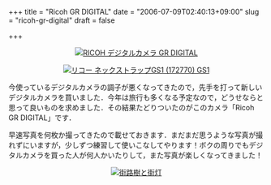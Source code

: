 +++
title = "Ricoh GR DIGITAL"
date = "2006-07-09T02:40:13+09:00"
slug = "ricoh-gr-digital"
draft = false

+++

<p align="center"><a title="View product details at Amazon" href="http://www.amazon.co.jp/exec/obidos/redirect?tag=cameralady-22%26link_code=xm2%26camp=2025%26creative=165953%26path=http://www.amazon.co.jp/gp/redirect.html%253fASIN=B000BLDSYI%2526tag=cameralady-22%2526lcode=xm2%2526cID=2025%2526ccmID=165953%2526location=/o/ASIN/B000BLDSYI%25253FSubscriptionId=0W2M95T4BBVMQ3F671G2"><img alt="RICOH デジタルカメラ GR DIGITAL" src="http://images.amazon.com/images/P/B000BLDSYI.01._SCLZZZZZZZ_.jpg" /></a></p>
<p align="center"><a title="View product details at Amazon" href="http://www.amazon.co.jp/exec/obidos/redirect?tag=cameralady-22%26link_code=xm2%26camp=2025%26creative=165953%26path=http://www.amazon.co.jp/gp/redirect.html%253fASIN=B000BFVI6E%2526tag=cameralady-22%2526lcode=xm2%2526cID=2025%2526ccmID=165953%2526location=/o/ASIN/B000BFVI6E%25253FSubscriptionId=0W2M95T4BBVMQ3F671G2"><img alt="リコー ネックストラップGS1 (172770) GS1" src="http://images.amazon.com/images/P/B000BFVI6E.01._SCLZZZZZZZ_.jpg" /></a></p>
<p>今使っているデジタルカメラの調子が悪くなってきたので，先手を打って新しいデジタルカメラを買いました．今年は旅行も多くなる予定なので，どうせならと思って良いものを求めました．その結果たどりついたのがこのカメラ「Ricoh GR DIGITAL」です．</p>
<p>早速写真を何枚か撮ってきたので載せておきます．まだまだ思うような写真が撮れずにいますが，少しずつ練習して使いこなしてやります！ボクの周りでもデジタルカメラを買った人が何人かいたりして，また写真が楽しくなってきました！</p>
<div style="text-align: center"><a title="Photo Sharing" href="http://www.flickr.com/photos/june29/185610117/"><img alt="街路樹と街灯" src="http://static.flickr.com/65/185610117_a29deb57d8.jpg" border="none" /></a></div>
